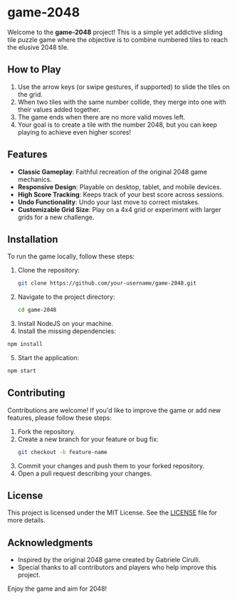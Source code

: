 # game-2048

Welcome to the **game-2048** project! This is a simple yet addictive sliding tile puzzle game where the objective is to combine numbered tiles to reach the elusive 2048 tile.

## How to Play

1. Use the arrow keys (or swipe gestures, if supported) to slide the tiles on the grid.
2. When two tiles with the same number collide, they merge into one with their values added together.
3. The game ends when there are no more valid moves left.
4. Your goal is to create a tile with the number 2048, but you can keep playing to achieve even higher scores!

## Features

- **Classic Gameplay**: Faithful recreation of the original 2048 game mechanics.
- **Responsive Design**: Playable on desktop, tablet, and mobile devices.
- **High Score Tracking**: Keeps track of your best score across sessions.
- **Undo Functionality**: Undo your last move to correct mistakes.
- **Customizable Grid Size**: Play on a 4x4 grid or experiment with larger grids for a new challenge.

## Installation

To run the game locally, follow these steps:

1. Clone the repository:
   ```bash
   git clone https://github.com/your-username/game-2048.git
   ```
2. Navigate to the project directory:
   ```bash
   cd game-2048
   ```
3. Install NodeJS on your machine.
4. Install the missing dependencies:
  ``` bash
  npm install
  ```
5. Start the application:
  ``` bash
  npm start
  ```

## Contributing

Contributions are welcome! If you'd like to improve the game or add new features, please follow these steps:

1. Fork the repository.
2. Create a new branch for your feature or bug fix:
   ```bash
   git checkout -b feature-name
   ```
3. Commit your changes and push them to your forked repository.
4. Open a pull request describing your changes.

## License

This project is licensed under the MIT License. See the [LICENSE](LICENSE) file for more details.

## Acknowledgments

- Inspired by the original 2048 game created by Gabriele Cirulli.
- Special thanks to all contributors and players who help improve this project.

Enjoy the game and aim for 2048!
